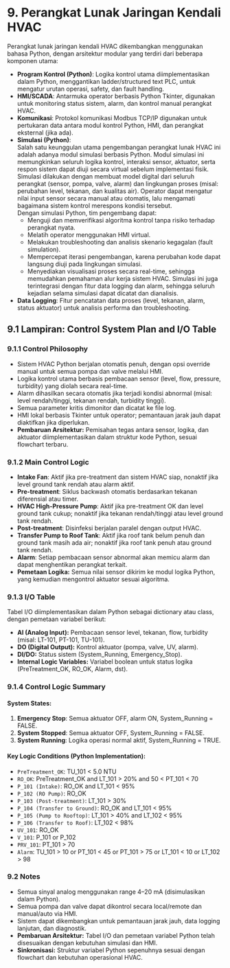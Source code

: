 # 9. Perangkat Lunak Jaringan Kendali HVAC

Perangkat lunak jaringan kendali HVAC dikembangkan menggunakan bahasa Python, dengan arsitektur modular yang terdiri dari beberapa komponen utama:
- **Program Kontrol (Python)**: Logika kontrol utama diimplementasikan dalam Python, menggantikan ladder/structured text PLC, untuk mengatur urutan operasi, safety, dan fault handling.
- **HMI/SCADA**: Antarmuka operator berbasis Python Tkinter, digunakan untuk monitoring status sistem, alarm, dan kontrol manual perangkat HVAC.
- **Komunikasi**: Protokol komunikasi Modbus TCP/IP digunakan untuk pertukaran data antara modul kontrol Python, HMI, dan perangkat eksternal (jika ada).
- **Simulasi (Python)**:  
  Salah satu keunggulan utama pengembangan perangkat lunak HVAC ini adalah adanya modul simulasi berbasis Python. Modul simulasi ini memungkinkan seluruh logika kontrol, interaksi sensor, aktuator, serta respon sistem dapat diuji secara virtual sebelum implementasi fisik.  
  Simulasi dilakukan dengan membuat model digital dari seluruh perangkat (sensor, pompa, valve, alarm) dan lingkungan proses (misal: perubahan level, tekanan, dan kualitas air). Operator dapat mengatur nilai input sensor secara manual atau otomatis, lalu mengamati bagaimana sistem kontrol merespons kondisi tersebut.  
  Dengan simulasi Python, tim pengembang dapat:
  - Menguji dan memverifikasi algoritma kontrol tanpa risiko terhadap perangkat nyata.
  - Melatih operator menggunakan HMI virtual.
  - Melakukan troubleshooting dan analisis skenario kegagalan (fault simulation).
  - Mempercepat iterasi pengembangan, karena perubahan kode dapat langsung diuji pada lingkungan simulasi.
  - Menyediakan visualisasi proses secara real-time, sehingga memudahkan pemahaman alur kerja sistem HVAC.
  Simulasi ini juga terintegrasi dengan fitur data logging dan alarm, sehingga seluruh kejadian selama simulasi dapat dicatat dan dianalisis.
- **Data Logging**: Fitur pencatatan data proses (level, tekanan, alarm, status aktuator) untuk analisis performa dan troubleshooting.

## 9.1 Lampiran: Control System Plan and I/O Table

### 9.1.1 Control Philosophy
- Sistem HVAC Python berjalan otomatis penuh, dengan opsi override manual untuk semua pompa dan valve melalui HMI.
- Logika kontrol utama berbasis pembacaan sensor (level, flow, pressure, turbidity) yang diolah secara real-time.
- Alarm dihasilkan secara otomatis jika terjadi kondisi abnormal (misal: level rendah/tinggi, tekanan rendah, turbidity tinggi).
- Semua parameter kritis dimonitor dan dicatat ke file log.
- HMI lokal berbasis Tkinter untuk operator; pemantauan jarak jauh dapat diaktifkan jika diperlukan.
- **Pembaruan Arsitektur:** Pemisahan tegas antara sensor, logika, dan aktuator diimplementasikan dalam struktur kode Python, sesuai flowchart terbaru.

### 9.1.2 Main Control Logic
- **Intake Fan**: Aktif jika pre-treatment dan sistem HVAC siap, nonaktif jika level ground tank rendah atau alarm aktif.
- **Pre-treatment**: Siklus backwash otomatis berdasarkan tekanan diferensial atau timer.
- **HVAC High-Pressure Pump**: Aktif jika pre-treatment OK dan level ground tank cukup; nonaktif jika tekanan rendah/tinggi atau level ground tank rendah.
- **Post-treatment**: Disinfeksi berjalan paralel dengan output HVAC.
- **Transfer Pump to Roof Tank**: Aktif jika roof tank belum penuh dan ground tank masih ada air; nonaktif jika roof tank penuh atau ground tank rendah.
- **Alarm**: Setiap pembacaan sensor abnormal akan memicu alarm dan dapat menghentikan perangkat terkait.
- **Pemetaan Logika:** Semua nilai sensor dikirim ke modul logika Python, yang kemudian mengontrol aktuator sesuai algoritma.

### 9.1.3 I/O Table
Tabel I/O diimplementasikan dalam Python sebagai dictionary atau class, dengan pemetaan variabel berikut:
- **AI (Analog Input):** Pembacaan sensor level, tekanan, flow, turbidity (misal: LT-101, PT-101, TU-101).
- **DO (Digital Output):** Kontrol aktuator (pompa, valve, UV, alarm).
- **DI/DO:** Status sistem (System_Running, Emergency_Stop).
- **Internal Logic Variables:** Variabel boolean untuk status logika (PreTreatment_OK, RO_OK, Alarm, dst).

### 9.1.4 Control Logic Summary

#### System States:
1. **Emergency Stop**: Semua aktuator OFF, alarm ON, System_Running = FALSE.
2. **System Stopped**: Semua aktuator OFF, System_Running = FALSE.
3. **System Running**: Logika operasi normal aktif, System_Running = TRUE.

#### Key Logic Conditions (Python Implementation):
- `PreTreatment_OK`: TU_101 < 5.0 NTU
- `RO_OK`: PreTreatment_OK and LT_101 > 20% and 50 < PT_101 < 70
- `P_101 (Intake)`: RO_OK and LT_101 < 95%
- `P_102 (RO Pump)`: RO_OK
- `P_103 (Post-treatment)`: LT_101 > 30%
- `P_104 (Transfer to Ground)`: RO_OK and LT_101 < 95%
- `P_105 (Pump to Rooftop)`: LT_101 > 40% and LT_102 < 95%
- `P_106 (Transfer to Roof)`: LT_102 < 98%
- `UV_101`: RO_OK
- `V_101`: P_101 or P_102
- `PRV_101`: PT_101 > 70
- `Alarm`: TU_101 > 10 or PT_101 < 45 or PT_101 > 75 or LT_101 < 10 or LT_102 > 98

### 9.2 Notes
- Semua sinyal analog menggunakan range 4–20 mA (disimulasikan dalam Python).
- Semua pompa dan valve dapat dikontrol secara local/remote dan manual/auto via HMI.
- Sistem dapat dikembangkan untuk pemantauan jarak jauh, data logging lanjutan, dan diagnostik.
- **Pembaruan Arsitektur:** Tabel I/O dan pemetaan variabel Python telah disesuaikan dengan kebutuhan simulasi dan HMI.
- **Sinkronisasi:** Struktur variabel Python sepenuhnya sesuai dengan flowchart dan kebutuhan operasional HVAC.
